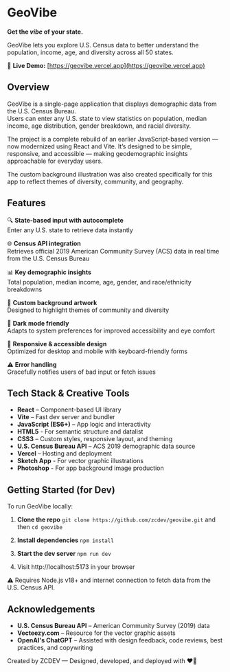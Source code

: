 # GeoVibe

**Get the <em>vibe</em> of your state.**

GeoVibe lets you explore U.S. Census data to better understand the population, income, age, and diversity across all 50 states.

🔗 **Live Demo:** [https://geovibe.vercel.app](https://geovibe.vercel.app)

## Overview

GeoVibe is a single-page application that displays demographic data from the U.S. Census Bureau.  
Users can enter any U.S. state to view statistics on population, median income, age distribution, gender breakdown, and racial diversity.

The project is a complete rebuild of an earlier JavaScript-based version — now modernized using React and Vite. It’s designed to be simple, responsive, and accessible — making geodemographic insights approachable for everyday users.

The custom background illustration was also created specifically for this app to reflect themes of diversity, community, and geography.

## Features

🔍 **State-based input with autocomplete**
<br />Enter any U.S. state to retrieve data instantly

🌐 **Census API integration**
<br />Retrieves official 2019 American Community Survey (ACS) data in real time from the U.S. Census Bureau

📊 **Key demographic insights**
<br />Total population, median income, age, gender, and race/ethnicity breakdowns

🎨 **Custom background artwork**
<br />Designed to highlight themes of community and diversity

🌙 **Dark mode friendly**
<br />Adapts to system preferences for improved accessibility and eye comfort

📱 **Responsive & accessible design**
<br />Optimized for desktop and mobile with keyboard-friendly forms

⚠️ **Error handling**
<br />Gracefully notifies users of bad input or fetch issues

## Tech Stack & Creative Tools

- **React** – Component-based UI library
- **Vite** – Fast dev server and bundler
- **JavaScript (ES6+)** – App logic and interactivity
- **HTML5** - For semantic structure and datalist
- **CSS3** – Custom styles, responsive layout, and theming
- **U.S. Census Bureau API** – ACS 2019 demographic data source
- **Vercel** – Hosting and deployment
- **Sketch App** - For vector graphic illustrations
- **Photoshop** - For app background image production

## Getting Started (for Dev)

To run GeoVibe locally:

1. **Clone the repo**
`git clone https://github.com/zcdev/geovibe.git` and then `cd geovibe`

2. **Install dependencies**
`npm install`

3. **Start the dev server**
`npm run dev`

4. Visit http://localhost:5173 in your browser

⚠️ Requires Node.js v18+ and internet connection to fetch data from the U.S. Census API.

## Acknowledgements

- **U.S. Census Bureau API** – American Community Survey (2019) data
- **Vecteezy.com** – Resource for the vector graphic assets
- **OpenAI's ChatGPT** – Assisted with design feedback, code reviews, best practices, and copywriting

Created by ZCDEV — Designed, developed, and deployed with ❤️‍🔥